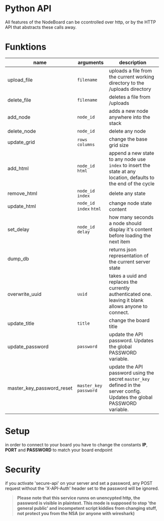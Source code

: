 # Python API
All features of the NodeBoard can be ccontrolled over http, or by the HTTP API that abstracts these calls away.

# Funktions
|name|arguments|description
|---|---|---
upload_file|`filename`|uploads a file from the current working directory to the /uploads directory
delete_file|`filename`|deletes a file from /uploads
add_node|`node_id`| adds a new node anywhere into the stack
delete_node|`node_id`|delete any node
update_grid|`rows` `columns`|change the base grid size
add_html|`node_id` `html`|append a new state to any node use `index` to insert the state at any location, defaults to the end of the cycle
remove_html|`node_id` `index`| delete any state
update_html|`node_id` `index` `html`|change node state content
set_delay|`node_id` `delay`| how many seconds a node should display it's content before loading the next item
dump_db||returns json representation of the current server state
overwrite_uuid|`uuid`|takes a uuid and replaces the currently authenticated one. leaving it blank allows anyone to connect.
update_title|`title`|change the board title
update_password|`password`|update the API password. Updates the global PASSWORD variable.
master_key_password_reset|`master_key` `password`|update the API password using the secret `master_key` defined in the server config. Updates the global PASSWORD variable.

# Setup
in order to connect to your board you have to change the constants **IP**, **PORT** and **PASSWORD**
to match your board endpoint

# Security
if you activate 'secure-api' on your server and set a password, any POST request without
the 'X-API-Auth' header set to the password will be ignored.

>**Please note that this service runns on unencypted http, the password is visible in plaintext.
This mode is supposed to stop 'the general public' and incompetent script kiddies from
changing stuff, not protect you from the NSA (or anyone with wireshark)**
